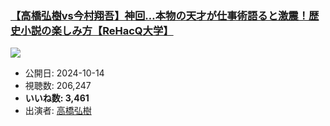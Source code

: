 ### [【高橋弘樹vs今村翔吾】神回…本物の天才が仕事術語ると激震！歴史小説の楽しみ方【ReHacQ大学】](https://www.youtube.com/watch?v=Vu9zgRxl31s)
[![](https://img.youtube.com/vi/Vu9zgRxl31s/sddefault.jpg)](https://www.youtube.com/watch?v=Vu9zgRxl31s)
-   公開日: 2024-10-14
-   視聴数: 206,247
-   **いいね数: 3,461**
-   出演者: [高橋弘樹](/rehacq_fan/people/高橋弘樹 "wikilink")
